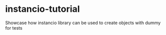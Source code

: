 # instancio-tutorial
Showcase how instancio library can be used to create objects with dummy for tests
